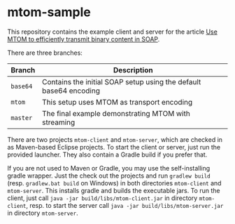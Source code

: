 # mtom-sample
This repository contains the example client and server for the article [Use MTOM to efficiently transmit binary content in SOAP](http://dzone.com/articles/use-mtom-to-efficiently-transmit-binary-content-in).

There are three branches:

Branch   | Description
---------| ------------------------------------------------------------------
`base64` | Contains the initial SOAP setup using the default base64 encoding 
`mtom`   | This setup uses MTOM as transport encoding 
`master` | The final example demonstrating MTOM with streaming 

There are two projects `mtom-client` and `mtom-server`, which are checked in as Maven-based Eclipse projects. To start the client or server, just run the provided launcher. They also contain a Gradle build if you prefer that.

If you are not used to Maven or Gradle, you may use the self-installing gradle wrapper. Just the check out the projects and run `gradlew build` (resp. `gradlew.bat build` on Windows) in both directories `mtom-client` and `mtom-server`. This installs gradle and builds the executable jars. To run the client, just call `java -jar build/libs/mtom-client.jar` in directory `mtom-client`, resp. to start the server call `java -jar build/libs/mtom-server.jar` in directory `mtom-server`.

